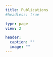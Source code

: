 ```yaml
---
title: Publications
#headless: true

type: page
view: 2

header:
  caption: ""
  image: ""
---
```



